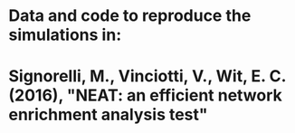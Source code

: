 # Data and code to reproduce the simulations in:
# Signorelli, M., Vinciotti, V., Wit, E. C. (2016), "NEAT: an efficient network enrichment analysis test"
